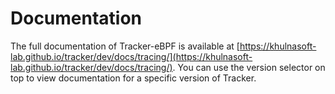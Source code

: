 # Documentation

The full documentation of Tracker-eBPF is available at
[https://khulnasoft-lab.github.io/tracker/dev/docs/tracing/](https://khulnasoft-lab.github.io/tracker/dev/docs/tracing/).
You can use the version selector on top to view documentation for a specific
version of Tracker.
